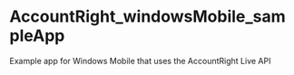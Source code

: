 AccountRight_windowsMobile_sampleApp
====================================

Example app for Windows Mobile that uses the AccountRight Live API
